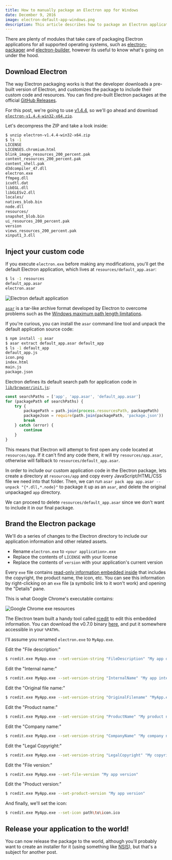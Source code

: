 ```yaml
---
title: How to manually package an Electron app for Windows
date: December 9, 2016
image: electron-default-app-windows.png
description: This article describes how to package an Electron application for Windows without additional tooling
---
```


There are plenty of modules that take care of packaging Electron applications
for all supported operating systems, such as
[electron-packager][electron-packager] and
[electron-builder][electron-builder], however its useful to know what's going
on under the hood.

Download Electron
-----------------

The way Electron packaging works is that the developer downloads a pre-built
version of Electron, and customizes the package to include their custom code
and resources. You can find pre-built Electron packages at the official [GitHub
Releases][electron-gh-releases].

For this post, we're going to use [v1.4.4][electron-1-4-4], so we'll go ahead
and download [`electron-v1.4.4-win32-x64.zip`][electron-1-4-4-win32-x64].

Let's decompress the ZIP and take a look inside:

```sh
$ unzip electron-v1.4.4-win32-x64.zip
$ ls -1
LICENSE
LICENSES.chromium.html
blink_image_resources_200_percent.pak
content_resources_200_percent.pak
content_shell.pak
d3dcompiler_47.dll
electron.exe
ffmpeg.dll
icudtl.dat
libEGL.dll
libGLESv2.dll
locales/
natives_blob.bin
node.dll
resources/
snapshot_blob.bin
ui_resources_200_percent.pak
version
views_resources_200_percent.pak
xinput1_3.dll
```

Inject your custom code
-----------------------

If you execute `electron.exe` before making any modifications, you'll get the
default Electron application, which lives at `resources/default_app.asar`:

```sh
$ ls -1 resources
default_app.asar
electron.asar
```

![Electron default application](../../../images/electron-default-app-windows.png)

[`asar`][asar] is a tar-like archive format developed by Electron to overcome
problems such as the [Windows maximum path length
limitations][windows-max-path].

If you're curious, you can install the `asar` command line tool and unpack the
default application source code:

```sh
$ npm install -g asar
$ asar extract default_app.asar default_app
$ ls -1 default_app
default_app.js
icon.png
index.html
main.js
package.json
```

Electron defines its default search path for application code in
[`lib/browser/init.js`](https://github.com/electron/electron/blob/master/lib/browser/init.js):

```javascript
const searchPaths = ['app', 'app.asar', 'default_app.asar']
for (packagePath of searchPaths) {
    try {
        packagePath = path.join(process.resourcesPath, packagePath)
        packageJson = require(path.join(packagePath, 'package.json'))
        break
    } catch (error) {
        continue
    }
}
```

This means that Electron will attempt to first open any code located at
`resources/app`. If it can't find any code there, it will try
`resources/app.asar`, otherwise will fallback to `resources/default_app.asar`.

In order to include our custom application code in the Electron package, lets
create a directory at `resources/app` and copy every JavaScript/HTML/CSS file
we need into that folder. Then, we can run `asar pack app app.asar --unpack
"{*.dll,*.node}"` to package it up as an `asar`, and delete the original
unpackaged `app` directory.

We can proceed to delete `resources/default_app.asar` since we don't want to
include it in our final package.

Brand the Electron package
--------------------------

We'll do a series of changes to the Electron directory to include our
application information and other related assets.

- Rename `electron.exe` to `<your application>.exe`
- Replace the contents of `LICENSE` with your license
- Replace the contents of `version` with your application's current version

Every `exe` file contains [read-only information embedded
inside](https://en.wikipedia.org/wiki/Resource_%28Windows%29) that includes the
copyright, the product name, the icon, etc. You can see this information by
right-clicking on an `exe` file (a symbolic link to it won't work) and opening
the "Details" pane.

This is what Google Chrome's executable contains:

![Google Chrome exe resources](../../../images/google-chrome-windows-resources.png)

The Electron team built a handy tool called [rcedit][rcedit] to edit this
embedded information. You can download the v0.7.0 binary
[here](https://github.com/electron/node-rcedit/raw/v0.7.0/bin/rcedit.exe), and
put it somewhere accessible in your `%PATH%`.

I'll assume you renamed `electron.exe` to `MyApp.exe`.

Edit the "File description:"

```sh
$ rcedit.exe MyApp.exe --set-version-string "FileDescription" "My app description"
```

Edit the "Internal name:"

```sh
$ rcedit.exe MyApp.exe --set-version-string "InternalName" "My app internal name"
```

Edit the "Original file name:"

```sh
$ rcedit.exe MyApp.exe --set-version-string "OriginalFilename" "MyApp.exe"
```

Edit the "Product name:"

```sh
$ rcedit.exe MyApp.exe --set-version-string "ProductName" "My product name"
```

Edit the "Company name:"

```sh
$ rcedit.exe MyApp.exe --set-version-string "CompanyName" "My company name"
```

Edit the "Legal Copyright:"

```sh
$ rcedit.exe MyApp.exe --set-version-string "LegalCopyright" "My copyright"
```

Edit the "File version:"

```sh
$ rcedit.exe MyApp.exe --set-file-version "My app version"
```

Edit the "Product version:"

```sh
$ rcedit.exe MyApp.exe --set-product-version "My app version"
```

And finally, we'll set the icon:

```sh
$ rcedit.exe MyApp.exe --set-icon path\to\icon.ico
```

Release your application to the world!
--------------------------------------

You can now release the package to the world, although you'll probably want to
create an installer for it (using something like [NSIS][nsis]), but that's a
subject for another post.

[electron-packager]: https://github.com/electron-userland/electron-packager
[electron-builder]: https://github.com/loopline-systems/electron-builder
[electron-gh-releases]: https://github.com/electron/electron/releases
[electron-1-4-4]: https://github.com/electron/electron/releases/tag/v1.4.4
[electron-1-4-4-win32-x64]: https://github.com/electron/electron/releases/download/v1.4.4/electron-v1.4.4-win32-x64.zip
[asar]: https://github.com/electron/asar
[windows-max-path]: https://msdn.microsoft.com/en-us/library/windows/desktop/aa365247%28v=vs.85%29.aspx
[rcedit]: https://github.com/electron/node-rcedit
[nsis]: http://nsis.sourceforge.net/

